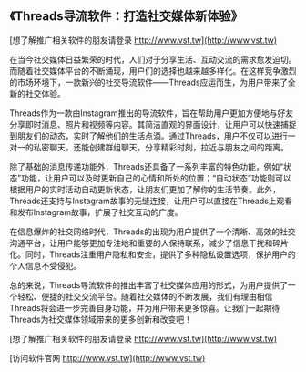 ## **《Threads导流软件：打造社交媒体新体验》**

[想了解推广相关软件的朋友请登录 http://www.vst.tw](http://www.vst.tw)

在当今社交媒体日益繁荣的时代，人们对于分享生活、互动交流的需求愈发迫切。而随着社交媒体平台的不断涌现，用户们的选择也越来越多样化。在这样竞争激烈的市场环境下，一款新兴的社交导流软件——Threads应运而生，为用户带来了全新的社交体验。

Threads作为一款由Instagram推出的导流软件，旨在帮助用户更加方便地与好友分享即时消息、照片和视频等内容。其简洁直观的界面设计，让用户可以快速捕捉到朋友们的动态，实时了解他们的生活点滴。通过Threads，用户不仅可以进行一对一的私密聊天，还能创建群组聊天，分享精彩时刻，拉近与朋友之间的距离。

除了基础的消息传递功能外，Threads还具备了一系列丰富的特色功能，例如“状态”功能，让用户可以及时更新自己的心情和所处的位置；“自动状态”功能则可以根据用户的实时活动自动更新状态，让朋友们更加了解你的生活节奏。此外，Threads还支持与Instagram故事的无缝连接，让用户可以直接在Threads上观看和发布Instagram故事，扩展了社交互动的广度。

在信息爆炸的社交网络时代，Threads的出现为用户提供了一个清晰、高效的社交沟通平台，让用户能够更加专注地和重要的人保持联系，减少了信息干扰和碎片化。同时，Threads注重用户隐私和安全，提供了多种隐私设置选项，保护用户的个人信息不受侵犯。

总的来说，Threads导流软件的推出丰富了社交媒体应用的形式，为用户提供了一个轻松、便捷的社交交流平台。随着社交媒体的不断发展，我们有理由相信Threads将会进一步完善自身功能，并为用户带来更多惊喜。让我们一起期待Threads为社交媒体领域带来的更多创新和改变吧！

[想了解推广相关软件的朋友请登录 http://www.vst.tw](http://www.vst.tw)


[访问软件官网 http://www.vst.tw](http://www.vst.tw)
